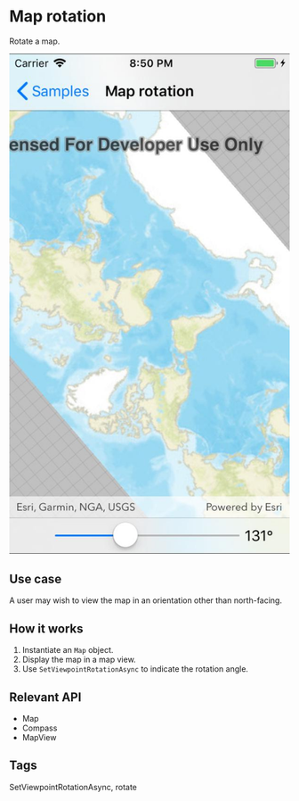 # Map rotation

Rotate a map.

![screenshot](MapRotation.jpg)

## Use case

A user may wish to view the map in an orientation other than north-facing.

## How it works

1. Instantiate an `Map` object.
2. Display the map in a map view.
3. Use `SetViewpointRotationAsync` to indicate the rotation angle.

## Relevant API

* Map
* Compass
* MapView

## Tags

SetViewpointRotationAsync, rotate

